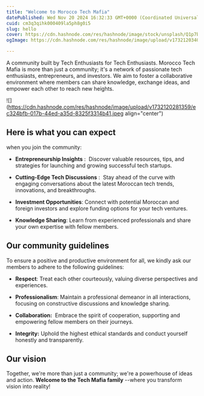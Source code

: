 ```yaml
---
title: "Welcome to Morocco Tech Mafia"
datePublished: Wed Nov 20 2024 16:32:33 GMT+0000 (Coordinated Universal Time)
cuid: cm3q3qihk000409la5ph8g0i5
slug: hello
cover: https://cdn.hashnode.com/res/hashnode/image/stock/unsplash/Q1p7bh3SHj8/upload/55bc3fe19bfefbebc145bbea4220f146.jpeg
ogImage: https://cdn.hashnode.com/res/hashnode/image/upload/v1732120340727/2bdc2bbb-a673-4c15-82e5-26f4e0cc82f6.jpeg

---
```


A community built by Tech Enthusiasts for Tech Enthusiasts. Morocco Tech Mafia is more than just a community; it's a network of passionate tech enthusiasts, entrepreneurs, and investors. We aim to foster a collaborative environment where members can share knowledge, exchange ideas, and empower each other to reach new heights.

![](https://cdn.hashnode.com/res/hashnode/image/upload/v1732120281359/ec324bfb-017b-44ed-a35d-8325f3314b41.jpeg align="center")

## **Here is what you can expect** 

when you join the community:

* **Entrepreneurship Insights** :  Discover valuable resources, tips, and strategies for launching and growing successful tech startups.
    
* **Cutting-Edge Tech Discussions** :  Stay ahead of the curve with engaging conversations about the latest Moroccan tech trends, innovations, and breakthroughs.
    
* **Investment Opportunities**: Connect with potential Moroccan and foreign investors and explore funding options for your tech ventures.
    
* **Knowledge Sharing**: Learn from experienced professionals and share your own expertise with fellow members.
    

## **Our community guidelines**

To ensure a positive and productive environment for all, we kindly ask our members to adhere to the following guidelines:

* **Respect**: Treat each other courteously, valuing diverse perspectives and experiences.
    
* **Professionalism**: Maintain a professional demeanor in all interactions, focusing on constructive discussions and knowledge sharing.
    
* **Collaboration:**  Embrace the spirit of cooperation, supporting and empowering fellow members on their journeys.
    
* **Integrity:** Uphold the highest ethical standards and conduct yourself honestly and transparently.
    

## **Our vision**

Together, we're more than just a community; we're a powerhouse of ideas and action. **Welcome to the Tech Mafia family** \--where you transform vision into reality!